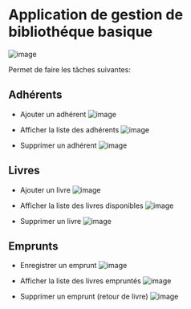 # Application de gestion de bibliothéque basique
![image](https://github.com/Mohssine15/Biblio_Graphical_version/assets/146738652/6b6c6b34-1e29-42d4-bdfb-3b76e39b873b)

Permet de faire les tâches suivantes:
## Adhérents
- Ajouter un adhérent
  ![image](https://github.com/Mohssine15/Biblio_Graphical_version/assets/146738652/2973d30e-73fa-48ea-b61c-d5f98b3afbcb)

- Afficher la liste des adhérents
  ![image](https://github.com/Mohssine15/Biblio_Graphical_version/assets/146738652/1bbe0cd2-6495-4e0d-9038-0e8753d3c94e)

- Supprimer un adhérent
  ![image](https://github.com/Mohssine15/Biblio_Graphical_version/assets/146738652/b75b50c1-0637-4ed1-bead-81c46ba1bfbf)

## Livres
- Ajouter un livre
  ![image](https://github.com/Mohssine15/Biblio_Graphical_version/assets/146738652/8d8057fc-47a9-43a6-88ba-3806e02d7da9)

- Afficher la liste des livres disponibles
  ![image](https://github.com/Mohssine15/Biblio_Graphical_version/assets/146738652/8c0c0212-bfcf-487f-984f-6bd07a64cb10)

- Supprimer un livre
  ![image](https://github.com/Mohssine15/Biblio_Graphical_version/assets/146738652/bbfefaba-0f56-4afb-a2ba-0fb8a0d1c02e)

## Emprunts
- Enregistrer un emprunt
  ![image](https://github.com/Mohssine15/Biblio_Graphical_version/assets/146738652/ad9e70ce-8ddc-43b9-93a0-cf98712e5f25)

- Afficher la liste des livres empruntés
  ![image](https://github.com/Mohssine15/Biblio_Graphical_version/assets/146738652/124c4c98-03f7-4e85-bcbf-0d7800bbd3eb)

- Supprimer un emprunt (retour de livre)
  ![image](https://github.com/Mohssine15/Biblio_Graphical_version/assets/146738652/a6ef7c6e-f911-40ad-9e8e-e290e43b79e9)

